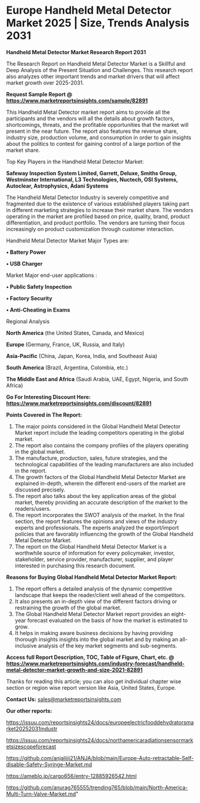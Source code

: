  # Europe Handheld Metal Detector Market 2025 | Size, Trends Analysis 2031

<strong>Handheld Metal Detector Market Research Report 2031</strong>

The Research Report on Handheld Metal Detector Market is a Skillful and Deep Analysis of the Present Situation and Challenges. This research report also analyzes other important trends and market drivers that will affect market growth over 2025-2031.

<strong>Request Sample Report @ <a href=https://www.marketreportsinsights.com/sample/82891>https://www.marketreportsinsights.com/sample/82891</a></strong>

This Handheld Metal Detector market report aims to provide all the participants and the vendors will all the details about growth factors, shortcomings, threats, and the profitable opportunities that the market will present in the near future. The report also features the revenue share, industry size, production volume, and consumption in order to gain insights about the politics to contest for gaining control of a large portion of the market share.

Top Key Players in the Handheld Metal Detector Market:

<strong>Safeway Inspection System Limited, Garrett, Deluxe, Smiths Group, Westminster International, L3 Technologies, Nuctech, OSI Systems, Autoclear, Astrophysics, Adani Systems</strong>

The Handheld Metal Detector Industry is severely competitive and fragmented due to the existence of various established players taking part in different marketing strategies to increase their market share. The vendors operating in the market are profiled based on price, quality, brand, product differentiation, and product portfolio. The vendors are turning their focus increasingly on product customization through customer interaction.

Handheld Metal Detector Market Major Types are:

<strong>• Battery Power

• USB Charger</strong>

Market Major end-user applications :

<strong>• Public Safety Inspection

• Factory Security

• Anti-Cheating in Exams</strong>

Regional Analysis

</u><strong><b>North America</b></strong> (the United States, Canada, and Mexico)

<strong><b>Europe </b></strong>(Germany, France, UK, Russia, and Italy)

<strong><b>Asia-Pacific</b></strong> (China, Japan, Korea, India, and Southeast Asia)

<strong><b>South America</b></strong> (Brazil, Argentina, Colombia, etc.)

<strong><b>The Middle East and Africa</b></strong> (Saudi Arabia, UAE, Egypt, Nigeria, and South Africa)

<strong>Go For Interesting Discount Here: <a href=https://www.marketreportsinsights.com/discount/82891>https://www.marketreportsinsights.com/discount/82891</a></strong>

<strong>Points Covered in The Report:</strong>
<ol>
  <li>The major points considered in the Global Handheld Metal Detector Market report include the leading competitors operating in the global market.</li>
  <li>The report also contains the company profiles of the players operating in the global market.</li>
  <li>The manufacture, production, sales, future strategies, and the technological capabilities of the leading manufacturers are also included in the report.</li>
  <li>The growth factors of the Global Handheld Metal Detector Market are explained in-depth, wherein the different end-users of the market are discussed precisely.</li>
  <li>The report also talks about the key application areas of the global market, thereby providing an accurate description of the market to the readers/users.</li>
  <li>The report incorporates the SWOT analysis of the market. In the final section, the report features the opinions and views of the industry experts and professionals. The experts analyzed the export/import policies that are favorably influencing the growth of the Global Handheld Metal Detector Market.</li>
  <li>The report on the Global Handheld Metal Detector Market is a worthwhile source of information for every policymaker, investor, stakeholder, service provider, manufacturer, supplier, and player interested in purchasing this research document.</li>
</ol>
<strong>Reasons for Buying Global Handheld Metal Detector Market Report:</strong>

<ol>
  <li>The report offers a detailed analysis of the dynamic competitive landscape that keeps the reader/client well ahead of the competitors.</li>
  <li>It also presents an in-depth view of the different factors driving or restraining the growth of the global market.</li>
  <li>The Global Handheld Metal Detector Market report provides an eight-year forecast evaluated on the basis of how the market is estimated to grow.</li>
  <li>It helps in making aware business decisions by having providing thorough insights insights into the global market and by making an all-inclusive analysis of the key market segments and sub-segments.</li>
</ol>
<strong>Access full Report Description, TOC, Table of Figure, Chart, etc. @ <a href=https://www.marketreportsinsights.com/industry-forecast/handheld-metal-detector-market-growth-and-size-2021-82891>https://www.marketreportsinsights.com/industry-forecast/handheld-metal-detector-market-growth-and-size-2021-82891</a></strong>


Thanks for reading this article; you can also get individual chapter wise section or region wise report version like Asia, United States, Europe.

<strong>Contact Us:</strong>
sales@marketreportsinsights.com

<strong>Our other reports:</strong>

<a href=https://issuu.com/reportsinsights24/docs/europeelectricfooddehydratorsmarket20252031industr>https://issuu.com/reportsinsights24/docs/europeelectricfooddehydratorsmarket20252031industr</a>

<a href=https://issuu.com/reportsinsights24/docs/northamericaradiationsensormarketsizescopeforecast>https://issuu.com/reportsinsights24/docs/northamericaradiationsensormarketsizescopeforecast</a>

<a href=https://github.com/anjaliiii21/ANJA/blob/main/Europe-Auto-retractable-Self-disable-Safety-Syringe-Market.md>https://github.com/anjaliiii21/ANJA/blob/main/Europe-Auto-retractable-Self-disable-Safety-Syringe-Market.md</a>

<a href=https://ameblo.jp/cargo656/entry-12885926542.html>https://ameblo.jp/cargo656/entry-12885926542.html</a>

<a href=https://github.com/anurag765555/trending765/blob/main/North-America-Multi-Turn-Valve-Market.md>https://github.com/anurag765555/trending765/blob/main/North-America-Multi-Turn-Valve-Market.md</a>"
